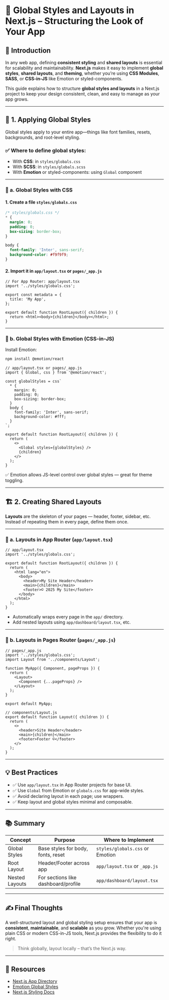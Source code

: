 
# 🎨 Global Styles and Layouts in Next.js – Structuring the Look of Your App

## 🧭 Introduction

In any web app, defining **consistent styling** and **shared layouts** is essential for scalability and maintainability. **Next.js** makes it easy to implement **global styles**, **shared layouts**, and **theming**, whether you’re using **CSS Modules**, **SASS**, or **CSS-in-JS** like Emotion or styled-components.

This guide explains how to structure **global styles and layouts** in a Next.js project to keep your design consistent, clean, and easy to manage as your app grows.

---

## 📂 1. Applying Global Styles

Global styles apply to your entire app—things like font families, resets, backgrounds, and root-level styling.

### ✅ Where to define global styles:
- With **CSS**: in `styles/globals.css`
- With **SCSS**: in `styles/globals.scss`
- With **Emotion** or styled-components: using `Global` component

---

### 🧵 a. Global Styles with CSS

#### 1. Create a file `styles/globals.css`

```css
/* styles/globals.css */
* {
  margin: 0;
  padding: 0;
  box-sizing: border-box;
}

body {
  font-family: 'Inter', sans-serif;
  background-color: #f9f9f9;
}
```

#### 2. Import it in `app/layout.tsx` or `pages/_app.js`

```tsx
// For App Router: app/layout.tsx
import '../styles/globals.css';

export const metadata = {
  title: 'My App',
};

export default function RootLayout({ children }) {
  return <html><body>{children}</body></html>;
}
```

---

### 🧬 b. Global Styles with Emotion (CSS-in-JS)

Install Emotion:

```bash
npm install @emotion/react
```

```tsx
// app/layout.tsx or pages/_app.js
import { Global, css } from '@emotion/react';

const globalStyles = css`
  * {
    margin: 0;
    padding: 0;
    box-sizing: border-box;
  }
  body {
    font-family: 'Inter', sans-serif;
    background-color: #fff;
  }
`;

export default function RootLayout({ children }) {
  return (
    <>
      <Global styles={globalStyles} />
      {children}
    </>
  );
}
```

✅ Emotion allows JS-level control over global styles — great for theme toggling.

---

## 🏗️ 2. Creating Shared Layouts

**Layouts** are the skeleton of your pages — header, footer, sidebar, etc. Instead of repeating them in every page, define them once.

---

### 🧱 a. Layouts in App Router (`app/layout.tsx`)

```tsx
// app/layout.tsx
import '../styles/globals.css';

export default function RootLayout({ children }) {
  return (
    <html lang="en">
      <body>
        <header>My Site Header</header>
        <main>{children}</main>
        <footer>© 2025 My Site</footer>
      </body>
    </html>
  );
}
```

- Automatically wraps every page in the `app/` directory.
- Add nested layouts using `app/dashboard/layout.tsx`, etc.

---

### 📘 b. Layouts in Pages Router (`pages/_app.js`)

```tsx
// pages/_app.js
import '../styles/globals.css';
import Layout from '../components/Layout';

function MyApp({ Component, pageProps }) {
  return (
    <Layout>
      <Component {...pageProps} />
    </Layout>
  );
}

export default MyApp;
```

```tsx
// components/Layout.js
export default function Layout({ children }) {
  return (
    <>
      <header>Site Header</header>
      <main>{children}</main>
      <footer>Footer ©</footer>
    </>
  );
}
```

---

## 💡 Best Practices

- ✅ Use `app/layout.tsx` in App Router projects for base UI.
- ✅ Use `Global` from Emotion or `globals.css` for app-wide styles.
- ✅ Avoid declaring layout in each page; use wrappers.
- ✅ Keep layout and global styles minimal and composable.

---

## 📚 Summary

| Concept        | Purpose                              | Where to Implement              |
|----------------|--------------------------------------|----------------------------------|
| Global Styles  | Base styles for body, fonts, reset   | `styles/globals.css` or Emotion |
| Root Layout    | Header/Footer across app             | `app/layout.tsx` or `_app.js`   |
| Nested Layouts | For sections like dashboard/profile  | `app/dashboard/layout.tsx`      |

---

## ✍️ Final Thoughts

A well-structured layout and global styling setup ensures that your app is **consistent**, **maintainable**, and **scalable** as you grow. Whether you're using plain CSS or modern CSS-in-JS tools, Next.js provides the flexibility to do it right.

> Think globally, layout locally – that’s the Next.js way.

---

## 📎 Resources

- [Next.js App Directory](https://nextjs.org/docs/app/building-your-application/routing/pages-and-layouts)
- [Emotion Global Styles](https://emotion.sh/docs/globals)
- [Next.js Styling Docs](https://nextjs.org/docs/app/building-your-application/styling)
